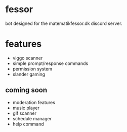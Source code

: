 # fessor
bot designed for the matematikfessor.dk discord server.

# features
- viggo scanner
- simple prompt/response commands
- permission system
- slander gaming

## coming soon
- moderation features
- music player
- gif scanner
- schedule manager
- help command